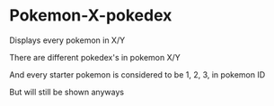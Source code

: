 # Pokemon-X-pokedex
Displays every pokemon in X/Y


There are different pokedex's in pokemon X/Y


And every starter pokemon is considered to be 1, 2, 3, in pokemon ID

But will still be shown anyways
